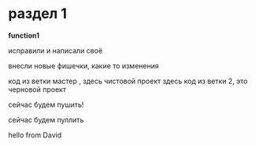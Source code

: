# раздел 1

**function1**


исправили и написали своё

внесли новые фишечки, какие то изменения

код из ветки мастер , здесь чистовой проект
здесь код из ветки 2, это черновой проект


сейчас будем пушить!

сейчас будем пуллить

hello from David
